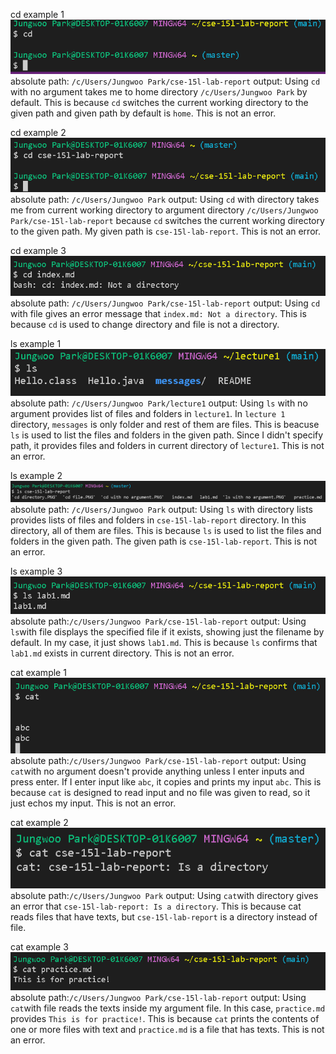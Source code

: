 cd example 1
![Image](lab1_images/cd_with_no_argument.png)
absolute path: `/c/Users/Jungwoo Park/cse-15l-lab-report`
output: Using `cd` with no argument takes me to home directory `/c/Users/Jungwoo Park` by default.
This is because `cd` switches the current working directory to the given path and given path by default is `home`.
This is not an error.

cd example 2
![Image](lab1_images/cd_directory.png)
absolute path: `/c/Users/Jungwoo Park`
output: Using `cd` with directory takes me from current working directory to argument directory `/c/Users/Jungwoo Park/cse-15l-lab-report` because `cd` switches the current working directory to the given path. My given path is `cse-15l-lab-report`. 
This is not an error.

cd example 3
![Image](lab1_images/cd_file.png)
absolute path: `/c/Users/Jungwoo Park/cse-15l-lab-report`
output: Using `cd` with file gives an error message that `index.md: Not a directory`. 
This is because `cd` is used to change directory and file is not a directory.

ls example 1
![Image](lab1_images/ls_with_no_argument.png)
absolute path: `/c/Users/Jungwoo Park/lecture1`
output: Using `ls` with no argument provides list of files and folders in `lecture1`. In `lecture 1` directory,
`messages` is only folder and rest of them are files. This is beacuse `ls` is used to list the files and folders in the given path. Since I didn't specify path, it provides files and folders in current directory of `lecture1`.
This is not an error. 

ls example 2
![Image](lab1_images/ls_directory.png)
absolute path: `/c/Users/Jungwoo Park`
output: Using `ls` with directory lists provides lists of files and folders in `cse-15l-lab-report` directory.
In this directory, all of them are files. This is because `ls` is used to list the files and folders in the given path. The given path is `cse-15l-lab-report`. 
This is not an error.

ls example 3
![Image](lab1_images/ls_file.png)
absolute path:`/c/Users/Jungwoo Park/cse-15l-lab-report`
output: Using `ls`with file displays the specified file if it exists, showing just the filename by default. 
In my case, it just shows `lab1.md`. This is because `ls` confirms that `lab1.md` exists in current directory.
This is not an error.

cat example 1
![Image](lab1_images/cat_with_no_argument.png)
absolute path:`/c/Users/Jungwoo Park/cse-15l-lab-report`
output: Using `cat`with no argument doesn't provide anything unless I enter inputs and press enter. If I enter input like `abc`, it copies and prints my input `abc`. This is because `cat` is designed to read input and no file was given to read, so it just echos my input.
This is not an error.

cat example 2
![Image](lab1_images/cat_directory.png)
absolute path:`/c/Users/Jungwoo Park`
output: Using `cat`with directory gives an error that `cse-15l-lab-report: Is a directory`. 
This is because cat reads files that have texts, but `cse-15l-lab-report` is a directory instead of file.

cat example 3
![Image](lab1_images/cat_file.png)
absolute path:`/c/Users/Jungwoo Park/cse-15l-lab-report`
output: Using `cat`with file reads the texts inside my argument file. In this case,
`practice.md` provides `This is for practice!`. This is because `cat` prints the contents of one or more files with text and `practice.md` is a file that has texts.
This is not an error.


